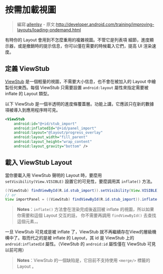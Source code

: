# 按需加載視圖

> 編寫:[allenlsy](https://github.com/allenlsy) - 原文:<http://developer.android.com/training/improving-layouts/loading-ondemand.html>

有時你的 Layout 會用到不怎麼重用的複雜視圖。不管它是列表項 細節，進度顯示器，或是撤銷時的提示信息，你可以僅在需要的時候載入它們，提高 UI 渲染速度。

## 定義 ViewStub

[ViewStub](http://developer.android.com/reference/android/view/ViewStub.html) 是一個輕量的視圖，不需要大小信息，也不會在被加入的 Layout 中繪製任何東西。每個 ViewStub 只需要設置 `android:layout` 屬性來指定需要被 inflate 的 Layout 類型。

以下 ViewStub 是一個半透明的進度條覆蓋層。功能上講，它應該只在新的數據項被導入到應用程序時可見。

```xml
<ViewStub
    android:id="@+id/stub_import"
    android:inflatedId="@+id/panel_import"
    android:layout="@layout/progress_overlay"
    android:layout_width="fill_parent"
    android:layout_height="wrap_content"
    android:layout_gravity="bottom" />
```

## 載入 ViewStub Layout

當你要載入用 ViewStub 聲明的 Layout 時，要麼用 `setVisibility(View.VISIBLE)` 設置它的可見性，要麼調用其 `inflate()` 方法。

```java
((ViewStub) findViewById(R.id.stub_import)).setVisibility(View.VISIBLE);
// or
View importPanel = ((ViewStub) findViewById(R.id.stub_import)).inflate();
```

> **Notes**：`inflate()` 方法會在渲染完成後返回被 inflate 的視圖，所以如果你需要和這個 Layout 交互的話， 你不需要再調用 `findViewById()` 去查找這個元素，。

一旦 ViewStub 可見或是被 inflate 了，ViewStub 就不再繼續存在View的層級機構中了。取而代之的是被 inflate 的 Layout，其 id 是 ViewStub 上的 `android:inflatedId` 屬性。（ViewStub 的 `android:id` 屬性僅在 ViewStub 可見以前可用）

> **Notes**：ViewStub 的一個缺陷是，它目前不支持使用 `<merge/>` 標籤的 Layout 。
